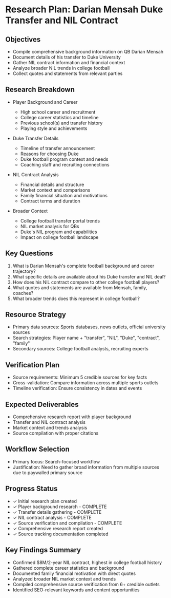 # Research Plan: Darian Mensah Duke Transfer and NIL Contract

## Objectives
- Compile comprehensive background information on QB Darian Mensah
- Document details of his transfer to Duke University
- Gather NIL contract information and financial context
- Analyze broader NIL trends in college football
- Collect quotes and statements from relevant parties

## Research Breakdown
- Player Background and Career
  - High school career and recruitment
  - College career statistics and timeline
  - Previous school(s) and transfer history
  - Playing style and achievements

- Duke Transfer Details
  - Timeline of transfer announcement
  - Reasons for choosing Duke
  - Duke football program context and needs
  - Coaching staff and recruiting connections

- NIL Contract Analysis
  - Financial details and structure
  - Market context and comparisons
  - Family financial situation and motivations
  - Contract terms and duration

- Broader Context
  - College football transfer portal trends
  - NIL market analysis for QBs
  - Duke's NIL program and capabilities
  - Impact on college football landscape

## Key Questions
1. What is Darian Mensah's complete football background and career trajectory?
2. What specific details are available about his Duke transfer and NIL deal?
3. How does his NIL contract compare to other college football players?
4. What quotes and statements are available from Mensah, family, coaches?
5. What broader trends does this represent in college football?

## Resource Strategy
- Primary data sources: Sports databases, news outlets, official university sources
- Search strategies: Player name + "transfer", "NIL", "Duke", "contract", "family"
- Secondary sources: College football analysts, recruiting experts

## Verification Plan
- Source requirements: Minimum 5 credible sources for key facts
- Cross-validation: Compare information across multiple sports outlets
- Timeline verification: Ensure consistency in dates and events

## Expected Deliverables
- Comprehensive research report with player background
- Transfer and NIL contract analysis
- Market context and trends analysis
- Source compilation with proper citations

## Workflow Selection
- Primary focus: Search-focused workflow
- Justification: Need to gather broad information from multiple sources due to paywalled primary source

## Progress Status
- ✓ Initial research plan created
- ✓ Player background research - COMPLETE
- ✓ Transfer details gathering - COMPLETE
- ✓ NIL contract analysis - COMPLETE
- ✓ Source verification and compilation - COMPLETE
- ✓ Comprehensive research report created
- ✓ Source tracking documentation completed

## Key Findings Summary
- Confirmed $8M/2-year NIL contract, highest in college football history
- Gathered complete career statistics and background
- Documented family financial motivation with direct quotes
- Analyzed broader NIL market context and trends
- Compiled comprehensive source verification from 6+ credible outlets
- Identified SEO-relevant keywords and content opportunities
